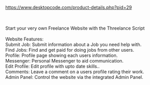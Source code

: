 https://www.desktopcode.com/product-details.php?pid=29 

<br><br>
Start your very own Freelance Website with the Threelance Script
<br><br>
Website Features:<br>
Submit Job: Submit information about a Job you need help with.<br>
Find Jobs: Find and get paid for doing jobs from other users.<br>
Profile: Profile page showing each users information.<br>
Messenger: Personal Messenger to aid communication.<br>
Edit Profile: Edit profile with upto date skills..<br>
Comments: Leave a comment on a users profile rating their work.<br>
Admin Panel: Control the website via the integrated Admin Panel.<br>
